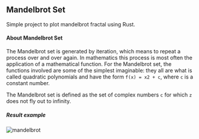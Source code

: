 ## Mandelbrot Set
Simple project to plot mandelbrot fractal using Rust.

#### About Mandelbrot Set
The Mandelbrot set is generated by iteration, which means to repeat a process over and over again. 
In mathematics this process is most often the application of a mathematical function. For the Mandelbrot set, 
the functions involved are some of the simplest imaginable: they all are what is called quadratic polynomials
and have the form `f(x) = x2 + c`, where `c` is a constant number.

The Mandelbrot set is defined as the set of complex numbers `c` for which `z` does not fly out to infinity.

##### Result example
![mandelbrot](https://user-images.githubusercontent.com/6532445/165857764-50854e45-b943-4dac-a50b-176922e965e2.png)

